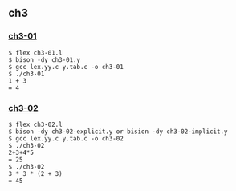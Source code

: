 ## ch3

### <a href="https://github.com/hyuunnn/lex_yacc/blob/main/ch3/ch3-01">ch3-01</a>

```console
$ flex ch3-01.l
$ bison -dy ch3-01.y
$ gcc lex.yy.c y.tab.c -o ch3-01
$ ./ch3-01
1 + 3
= 4
```

### <a href="https://github.com/hyuunnn/lex_yacc/blob/main/ch3/ch3-02">ch3-02</a>

```console
$ flex ch3-02.l
$ bison -dy ch3-02-explicit.y or bision -dy ch3-02-implicit.y
$ gcc lex.yy.c y.tab.c -o ch3-02
$ ./ch3-02
2+3+4*5
= 25
$ ./ch3-02
3 * 3 * (2 + 3)
= 45
```
